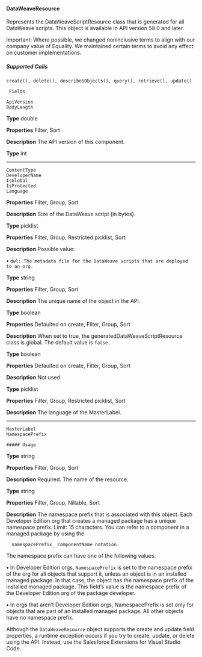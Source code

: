 #### DataWeaveResource

Represents the DataWeaveScriptResource class that is generated for all DataWeave scripts. This object is available in API version 58.0
and later.

Important: Where possible, we changed noninclusive terms to align with our company value of Equality. We maintained certain
terms to avoid any effect on customer implementations.

##### Supported Calls
```
create(), delete(), describeSObjects(), query(), retrieve(), update()

 Fields

```
```
ApiVersion
BodyLength

```

**Type**
double

**Properties**
Filter, Sort

**Description**
The API version of this component.

**Type**
int


-----

```
ContentType
DeveloperName
IsGlobal
IsProtected
Language

```

**Properties**
Filter, Group, Sort

**Description**
Size of the DataWeave script (in bytes).

**Type**
picklist

**Properties**
Filter, Group, Restricted picklist, Sort

**Description**
Possible value:

**•** `dwl: The metadata file for the DataWeave scripts that are deployed to an org.`

**Type**
string

**Properties**
Filter, Group, Sort

**Description**
The unique name of the object in the API.

**Type**
boolean

**Properties**
Defaulted on create, Filter, Group, Sort

**Description**
When set to true, the generatedDataWeaveScriptResource class is global. The
default value is `false.`

**Type**
boolean

**Properties**
Defaulted on create, Filter, Group, Sort

**Description**
Not used

**Type**
picklist

**Properties**
Filter, Group, Restricted picklist, Sort

**Description**
The language of the MasterLabel.


-----

```
MasterLabel
NamespacePrefix

##### Usage

```

**Type**
string

**Properties**
Filter, Group, Sort

**Description**
Required. The name of the resource.

**Type**
string

**Properties**
Filter, Group, Nillable, Sort

**Description**
The namespace prefix that is associated with this object. Each Developer Edition org that
creates a managed package has a unique namespace prefix. Limit: 15 characters. You can
refer to a component in a managed package by using the
```
  namespacePrefix__componentName notation.

```
The namespace prefix can have one of the following values.

**•** In Developer Edition orgs, `NamespacePrefix` is set to the namespace prefix of the
org for all objects that support it, unless an object is in an installed managed package.
In that case, the object has the namespace prefix of the installed managed package. This
field’s value is the namespace prefix of the Developer Edition org of the package
developer.

**•** In orgs that aren’t Developer Edition orgs, NamespacePrefix is set only for objects
that are part of an installed managed package. All other objects have no namespace
prefix.


Although the `DataWeaveResource` object supports the create and update field properties, a runtime exception occurs if you try
to create, update, or delete using the API. Instead, use the Salesforce Extensions for Visual Studio Code.
